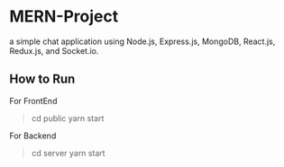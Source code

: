 # MERN-Project
 a simple chat application using Node.js, Express.js, MongoDB, React.js, Redux.js, and Socket.io. 

## How to Run

For FrontEnd
> cd public
> yarn start

For Backend
> cd server
> yarn start
